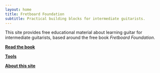 ```yaml
---
layout: home
title: Fretboard Foundation
subtitle: Practical building blocks for intermediate guitarists.
---
```


This site provides free educational material about learning guitar for intermediate guitarists,
based around the free book *Fretboard Foundation*.

<div class="font-larger" markdown="block">

**[Read the book](book.html)**

**[Tools](tools.html)**

**[About this site](about.html)**

</div>
